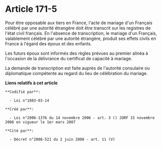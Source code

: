 # Article 171-5

Pour être opposable aux tiers en France, l'acte de mariage d'un Français célébré par une autorité étrangère doit être
transcrit sur les registres de l'état civil français. En l'absence de transcription, le mariage d'un Français, valablement
célébré par une autorité étrangère, produit ses effets civils en France à l'égard des époux et des enfants.

Les futurs époux sont informés des règles prévues au premier alinéa à l'occasion de la délivrance du certificat de capacité à
mariage.

La demande de transcription est faite auprès de l'autorité consulaire ou diplomatique compétente au regard du lieu de
célébration du mariage.

**Liens relatifs à cet article**

	**Codifié par**:

	  - Loi n°1803-03-14

	**Créé par**:

	  - Loi n°2006-1376 du 14 novembre 2006 - art. 3 () JORF 15 novembre 2006 en vigueur le 1er mars 2007

	**Cité par**:

	  - Décret n°2008-521 du 2 juin 2008 - art. 11 (V)

